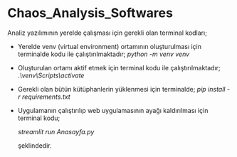 # Chaos_Analysis_Softwares

Analiz yazılımının yerelde çalışması için gerekli olan terminal kodları;


* Yerelde venv (virtual environment) ortamının oluşturulması için terminalde kodu ile çalıştırılmaktadır;
      *python -m venv venv* 

* Oluşturulan ortamı aktif etmek için terminal kodu ile çalıştırılmaktadır;
      *.\venv\Scripts\activate*

* Gerekli olan bütün kütüphanlerin yüklenmesi için terminalde;
      *pip install -r requirements.txt*

* Uygulamanın çalıştırılıp web uygulamasının ayağı kaldırılması için terminal kodu;

    *streamlit run Anasayfa.py*

   şeklindedir.
